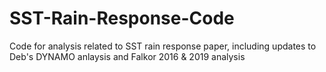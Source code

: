 # SST-Rain-Response-Code
Code for analysis related to SST rain response paper, including updates to Deb's DYNAMO anlaysis and Falkor 2016 &amp; 2019 analysis
